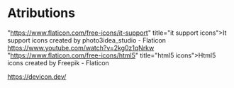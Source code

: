 
# Atributions

"https://www.flaticon.com/free-icons/it-support" title="it support icons">It support icons created by photo3idea_studio - Flaticon
https://www.youtube.com/watch?v=2kg0z1qNrkw
"https://www.flaticon.com/free-icons/html5" title="html5 icons">Html5 icons created by Freepik - Flaticon

https://devicon.dev/
